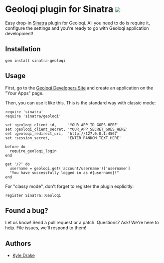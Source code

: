 Geoloqi plugin for Sinatra [![](https://secure.travis-ci.org/geoloqi/sinatra-geoloqi.png)](http://travis-ci.org/geoloqi/sinatra-geoloqi)
===
Easy drop-in [Sinatra](http://sinatrarb.com) plugin for Geoloqi. All you need to do is require it, configure the settings and you're ready to go with Geoloqi application development!

Installation
---

    gem install sinatra-geoloqi

Usage
---
First, go to the [Geoloqi Developers Site](https://developers.geoloqi.com) and create an application on the "Your Apps" page.

Then, you can use it like this. This is the standard way with classic mode:

    require 'sinatra'
    require 'sinatra/geoloqi'
    
    set :geoloqi_client_id,     'YOUR_APP_ID_GOES_HERE'
    set :geoloqi_client_secret, 'YOUR_APP_SECRET_GOES_HERE'
    set :geoloqi_redirect_uri,  'http://127.0.0.1:4567'
    set :session_secret,        'ENTER_RANDOM_TEXT_HERE'
    
    before do
      require_geoloqi_login
    end
    
    get '/?' do
      username = geoloqi.get('account/username')['username']
      "You have successfully logged in as #{username}!"
    end

For "classy mode", don't forget to register the plugin explicitly:

    register Sinatra::Geoloqi

Found a bug?
---
Let us know! Send a pull request or a patch. Questions? Ask! We're here to help. File issues, we'll respond to them!

Authors
---
* [Kyle Drake](https://github.com/kyledrake)
